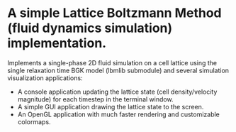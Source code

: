 # A simple Lattice Boltzmann Method (fluid dynamics simulation) implementation.

Implements a single-phase 2D fluid simulation on a cell lattice using the single relaxation time BGK model (lbmlib submodule) and several simulation visualization applications: 
* A console application updating the lattice state (cell density/velocity magnitude) for each timestep in the terminal window.  
* A simple GUI application drawing the lattice state to the screen.
* An OpenGL application with much faster rendering and customizable colormaps.